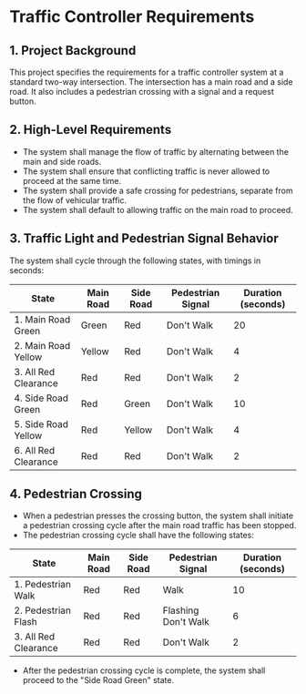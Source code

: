 # Traffic Controller Requirements

## 1. Project Background

This project specifies the requirements for a traffic controller system at a standard two-way intersection. The intersection has a main road and a side road. It also includes a pedestrian crossing with a signal and a request button.

## 2. High-Level Requirements

*   The system shall manage the flow of traffic by alternating between the main and side roads.
*   The system shall ensure that conflicting traffic is never allowed to proceed at the same time.
*   The system shall provide a safe crossing for pedestrians, separate from the flow of vehicular traffic.
*   The system shall default to allowing traffic on the main road to proceed.

## 3. Traffic Light and Pedestrian Signal Behavior

The system shall cycle through the following states, with timings in seconds:

| State                      | Main Road         | Side Road         | Pedestrian Signal | Duration (seconds) |
| -------------------------- | ----------------- | ----------------- | ------------------- | ------------------ |
| 1. Main Road Green         | Green             | Red               | Don't Walk          | 20                 |
| 2. Main Road Yellow        | Yellow            | Red               | Don't Walk          | 4                  |
| 3. All Red Clearance       | Red               | Red               | Don't Walk          | 2                  |
| 4. Side Road Green         | Red               | Green             | Don't Walk          | 10                 |
| 5. Side Road Yellow        | Red               | Yellow            | Don't Walk          | 4                  |
| 6. All Red Clearance       | Red               | Red               | Don't Walk          | 2                  |

## 4. Pedestrian Crossing

*   When a pedestrian presses the crossing button, the system shall initiate a pedestrian crossing cycle after the main road traffic has been stopped.
*   The pedestrian crossing cycle shall have the following states:

| State                      | Main Road         | Side Road         | Pedestrian Signal       | Duration (seconds) |
| -------------------------- | ----------------- | ----------------- | ----------------------- | ------------------ |
| 1. Pedestrian Walk         | Red               | Red               | Walk                    | 10                 |
| 2. Pedestrian Flash        | Red               | Red               | Flashing Don't Walk | 6                  |
| 3. All Red Clearance       | Red               | Red               | Don't Walk              | 2                  |

*   After the pedestrian crossing cycle is complete, the system shall proceed to the "Side Road Green" state.
